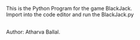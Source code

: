 This is the Python Program for the game BlackJack.<br>
Import into the code editor and run the BlackJack.py<br><br>


Author: Atharva Ballal.
